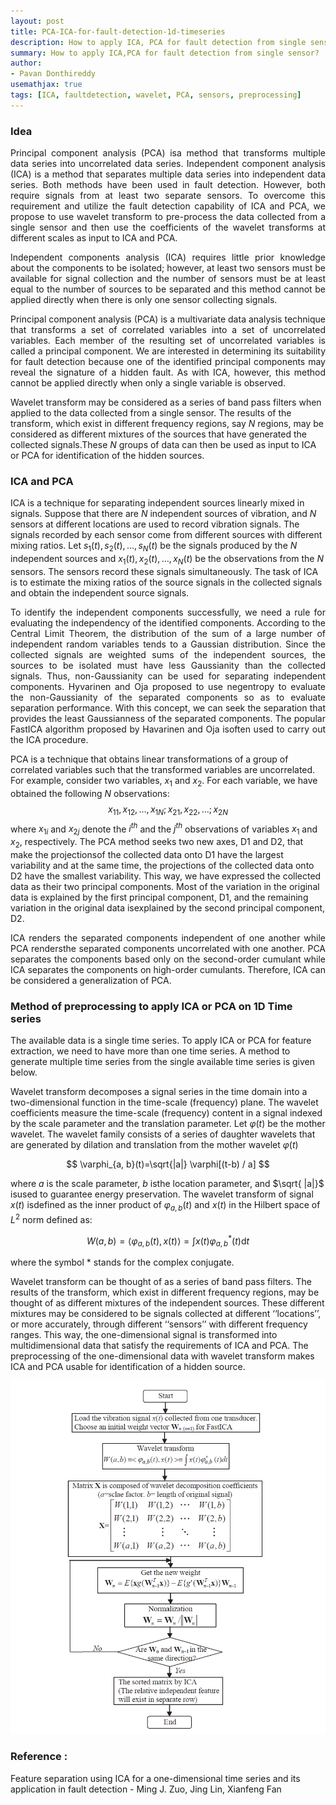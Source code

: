 ```yaml
---
layout: post
title: PCA-ICA-for-fault-detection-1d-timeseries
description: How to apply ICA, PCA for fault detection from single sensor?
summary: How to apply ICA,PCA for fault detection from single sensor?
author:
- Pavan Donthireddy
usemathjax: true
tags: [ICA, faultdetection, wavelet, PCA, sensors, preprocessing]
---
```


### Idea
<p align="justify">Principal component analysis (PCA) isa method that transforms multiple data series into uncorrelated data series. Independent component analysis (ICA) is a method that separates multiple data series into independent data series. Both methods have been used in fault detection. However, both require signals from at least two separate sensors. To overcome this requirement and utilize the fault detection capability of ICA and PCA, we propose to use wavelet transform to pre-process the data collected from a single sensor and then use the coefficients of the wavelet transforms at different scales as input to ICA and PCA. </p>


<p align="justify">Independent components analysis (ICA) requires little prior knowledge about the components to be isolated; however, at least two sensors must be available for signal collection and the number of sensors must be at least equal to the number of sources to be separated and this method cannot be applied directly when there is only one sensor collecting signals.</p>

<p align="justify">Principal component analysis (PCA) is a multivariate data analysis technique that transforms a set of correlated variables into a set of uncorrelated variables. Each member of the resulting set of uncorrelated variables is called a principal component. We are interested in determining its suitability for fault detection because one of the identified principal components may reveal the signature of a hidden fault. As with ICA, however, this method cannot be applied directly when only a single variable is observed.</p>

Wavelet transform may be considered as a series of band pass filters when applied to the data
collected from a single sensor. The results of the transform, which exist in different frequency
regions, say $N$ regions, may be considered as different mixtures of the sources that have
generated the collected signals.These $N$ groups of data can then be used as input to ICA or PCA
for identification of the hidden sources.


### ICA and PCA

ICA is a technique for separating independent sources linearly mixed in signals. Suppose that
there are $N$ independent sources of vibration, and $N$ sensors at different locations are used to
record vibration signals. The signals recorded by each sensor come from different sources with
different mixing ratios. Let $s_{1}(t),s_{2}(t),  \dots ,s_{N}(t)$ be the signals produced by the $N$ independent
sources and $x_{1}(t),x_{2}(t),  \dots ,x_{N}(t)$ be the observations from the $N$ sensors. The sensors record these signals simultaneously. The task of ICA is to estimate the mixing ratios of the source signals in the collected signals and obtain the independent source signals.

<p align="justify">To identify the independent components successfully, we need a rule for evaluating the
independency of the identified components. According to the Central Limit Theorem, the
distribution of the sum of a large number of independent random variables tends to a Gaussian
distribution. Since the collected signals are weighted sums of the independent sources, the sources
to be isolated must have less Gaussianity than the collected signals. Thus, non-Gaussianity can be
used for separating independent components. Hyvarinen and Oja proposed to use negentropy
to evaluate the non-Gaussianity of the separated components so as to evaluate separation
performance. With this concept, we can seek the separation that provides the least Gaussianness of the separated components. The popular FastICA algorithm proposed by Havarinen and Oja
isoften used to carry out the ICA procedure.</p>

PCA is a technique that obtains linear transformations of a group of correlated variables such
that the transformed variables are uncorrelated. For example, consider two variables, $x_{1}$ and
$x_{2}$. For each variable, we have obtained the following $N$ observations:
$$x_{11}, x_{12}, \dots , x_{1N}; x_{21}, x_{22}, \dots; x_{2N}$$
where $x_{1i}$ and $x_{2j}$ denote the $i^{th}$ and the $j^{th}$ observations of variables $x_{1}$ and $x_{2}$, respectively. The PCA method seeks two new axes, D1 and D2, that make the projectionsof the collected data onto
D1 have the largest variability and at the same time, the projections of the collected data onto D2
have the smallest variability. This way, we have expressed the collected data as their two principal
components. Most of the variation in the original data is explained by the first principal
component, D1, and the remaining variation in the original data isexplained by the second
principal component, D2.
<p align="justify">
ICA renders the separated components independent of one another while PCA rendersthe
separated components uncorrelated with one another. PCA separates the components based only
on the second-order cumulant while ICA separates the components on high-order cumulants.
Therefore, ICA can be considered a generalization of PCA.</p>

### Method of preprocessing to apply ICA or PCA on 1D Time series

The available data is a single time series. To apply ICA or PCA for feature extraction, we need
to have more than one time series. A method to generate multiple time series from the single available time series is given below.

Wavelet transform decomposes a signal series in the time domain into a two-dimensional
function in the time-scale (frequency) plane. The wavelet coefficients measure the time-scale (frequency) content in a signal indexed by the scale parameter and the translation parameter. Let
$\varphi(t)$ be the mother wavelet. The wavelet family consists of a series of daughter wavelets that are
generated by dilation and translation from the mother wavelet $\varphi(t)$

$$
\varphi_{a, b}(t)=\sqrt{|a|} \varphi[(t-b) / a]
$$

where $a$ is the scale parameter, $b$ isthe location parameter, and $\sqrt{  |a|}$
isused to guarantee energy preservation. The wavelet transform of signal $x(t)$ isdefined as the inner product of $\varphi_{a, b}(t)$ and $x(t)$ in the Hilbert space of $L^2$ norm defined as:

$$
W(a, b)=\left\langle\varphi_{a, b}(t), x(t)\right\rangle=\int x(t) \varphi_{a, b}^*(t) \mathrm{d} t
$$

where the symbol * stands for the complex conjugate.

Wavelet transform can be thought of as a series of band pass filters. The results of the
transform, which exist in different frequency regions, may be thought of as different mixtures of the independent sources. These different mixtures may be considered to be signals collected at
different ‘‘locations’’, or more accurately, through different ‘‘sensors’’ with different frequency
ranges. This way, the one-dimensional signal is transformed into multidimensional data
that satisfy the requirements of ICA and PCA. The preprocessing of the one-dimensional data with wavelet transform makes ICA and PCA usable for identification of a hidden
source.

![Flowchart](/assets/snips/img1.png)

### Reference :
Feature separation using ICA for a one-dimensional time series and its application in fault detection - Ming J. Zuo, Jing Lin, Xianfeng Fan